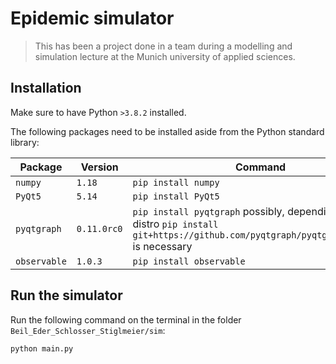 # Epidemic simulator

> This has been a project done in a team during a modelling and simulation lecture at the Munich university of applied sciences.

## Installation

Make sure to have Python `>3.8.2` installed.

The following packages need to be installed aside from the Python standard library:

| Package | Version | Command |
| --- | --- | --- |
| `numpy` | `1.18` | `pip install numpy` |
| `PyQt5` | `5.14` | `pip install PyQt5` |
| `pyqtgraph` | `0.11.0rc0` | `pip install pyqtgraph` possibly, depending on the distro `pip install git+https://github.com/pyqtgraph/pyqtgraph@develop` is necessary |
| `observable` | `1.0.3` | `pip install observable` |

## Run the simulator

Run the following command on the terminal in the folder `Beil_Eder_Schlosser_Stiglmeier/sim`:

```bash
python main.py
```
